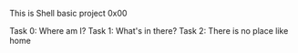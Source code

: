 This is Shell basic project 0x00

Task 0: Where am I?
Task 1: What's in there?
Task 2: There is no place like home

